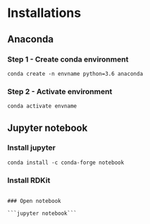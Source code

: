 # Installations
## Anaconda

### Step 1 - Create conda environment

```conda create -n envname python=3.6 anaconda```

### Step 2 - Activate environment

```conda activate envname```

## Jupyter notebook

### Install jupyter

```conda install -c conda-forge notebook```

### Install RDKit

```conda install -c conda-forge rdkit

### Open notebook

```jupyter notebook```
